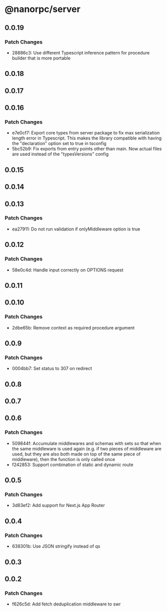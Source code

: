 # @nanorpc/server

## 0.0.19

### Patch Changes

- 28886c3: Use different Typescript inference pattern for procedure builder that is more portable

## 0.0.18

## 0.0.17

## 0.0.16

### Patch Changes

- e7e0cf7: Export core types from server package to fix max serialization length error in Typescript. This makes the library compatible with having the "declaration" option set to true in tsconfig
- 5bc52b9: Fix exports from entry points other than main. Now actual files are used instead of the "typesVersions" config

## 0.0.15

## 0.0.14

## 0.0.13

### Patch Changes

- ea27911: Do not run validation if onlyMiddleware option is true

## 0.0.12

### Patch Changes

- 58e0c4d: Handle input correctly on OPTIONS request

## 0.0.11

## 0.0.10

### Patch Changes

- 2dbe65b: Remove context as required procedure argument

## 0.0.9

### Patch Changes

- 0004bb7: Set status to 307 on redirect

## 0.0.8

## 0.0.7

## 0.0.6

### Patch Changes

- 509844f: Accumulate middlewares and schemas with sets so that when the same middleware is used again (e.g. if two pieces of middleware are used, but they are also both made on top of the same piece of middleware), then the function is only called once
- f242853: Support combination of static and dynamic route

## 0.0.5

### Patch Changes

- 3d83ef2: Add support for Next.js App Router

## 0.0.4

### Patch Changes

- 638301b: Use JSON stringify instead of qs

## 0.0.3

## 0.0.2

### Patch Changes

- f626c5d: Add fetch deduplication middleware to swr
